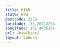 ```yaml
---
title: KIAR
state: NSW
postcode: 2259
latitude: -33.20712254
longitude: 151.4435371
url: /nsw/kiar/
layout: suburb
---
```

